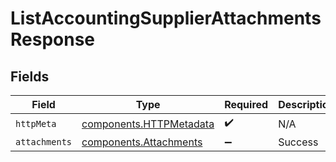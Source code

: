 # ListAccountingSupplierAttachmentsResponse


## Fields

| Field                                                              | Type                                                               | Required                                                           | Description                                                        |
| ------------------------------------------------------------------ | ------------------------------------------------------------------ | ------------------------------------------------------------------ | ------------------------------------------------------------------ |
| `httpMeta`                                                         | [components.HTTPMetadata](../../models/components/httpmetadata.md) | :heavy_check_mark:                                                 | N/A                                                                |
| `attachments`                                                      | [components.Attachments](../../models/components/attachments.md)   | :heavy_minus_sign:                                                 | Success                                                            |